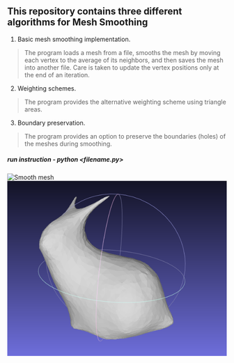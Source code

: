 ## This repository contains three different algorithms for Mesh Smoothing
1. Basic mesh smoothing implementation. 
> The program loads a mesh from a file, smooths the mesh by moving each vertex to the average of its neighbors, and then saves the mesh into another file. Care is taken to update the vertex positions only at the end of an iteration.

2. Weighting schemes. 
> The program provides the alternative weighting scheme using triangle areas.

3. Boundary preservation.
> The program provides an option to preserve the boundaries (holes) of the meshes during smoothing.

##### run instruction - python <filename.py>

![Smooth mesh](https://github.com/tansinjahan/Mesh_Processing/tree/master/GeometryFirstAssign/venv/screenshot/bunny_1.png)
![Smooth mesh](https://github.com/tansinjahan/Mesh_Processing/blob/master/GeometryFirstAssign/venv/screenshot/bunny_2.png)
